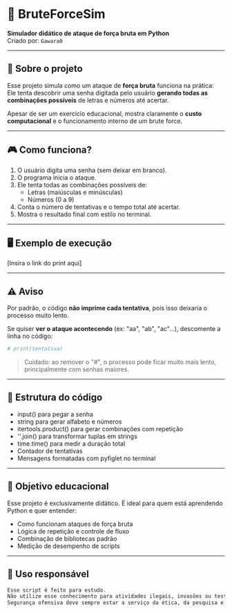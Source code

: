 # 🔐 BruteForceSim

**Simulador didático de ataque de força bruta em Python**  
Criado por: `Gawara0`

---

## 🧠 Sobre o projeto

Esse projeto simula como um ataque de **força bruta** funciona na prática:  
Ele tenta descobrir uma senha digitada pelo usuário **gerando todas as combinações possíveis** de letras e números até acertar.

Apesar de ser um exercício educacional, mostra claramente o **custo computacional** e o funcionamento interno de um brute force.

---

## 🎮 Como funciona?

1. O usuário digita uma senha (sem deixar em branco).
2. O programa inicia o ataque.
3. Ele tenta todas as combinações possíveis de:
   - Letras (maiúsculas e minúsculas)
   - Números (0 a 9)
4. Conta o número de tentativas e o tempo total até acertar.
5. Mostra o resultado final com estilo no terminal.

---

## 🖥️ Exemplo de execução

[Insira o link do print aqui]

---

## ⚠️ Aviso

Por padrão, o código **não imprime cada tentativa**, pois isso deixaria o processo muito lento.

Se quiser **ver o ataque acontecendo** (ex: "aa", "ab", "ac"...), descomente a linha no código:

```python
# print(tentativa)
```
> Cuidado: ao remover o "#", o processo pode ficar muito mais lento, principalmente com senhas maiores.

---

## 📂 Estrutura do código
- input() para pegar a senha
- string para gerar alfabeto e números
- itertools.product() para gerar combinações com repetição
- ''.join() para transformar tuplas em strings
- time.time() para medir a duração total
- Contador de tentativas
- Mensagens formatadas com pyfiglet no terminal
---

## 🧪 Objetivo educacional
Esse projeto é exclusivamente didático.
É ideal para quem está aprendendo Python e quer entender:
- Como funcionam ataques de força bruta
- Lógica de repetição e controle de fluxo
- Combinação de bibliotecas padrão
- Medição de desempenho de scripts

---

## 🛑 Uso responsável
```python
Esse script é feito para estudo.
Não utilize esse conhecimento para atividades ilegais, invasões ou testes sem permissão.
Segurança ofensiva deve sempre estar a serviço da ética, da pesquisa e da proteção.
